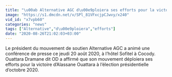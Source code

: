 ```yaml
---
title: "\u00ab Alternative AGC d\u00e9ploiera ses efforts pour la victoire d\u2019Alassane Ouattara \u00bb (Ouattara Dramane)"
image: "https://s1.dmcdn.net/v/SPl_81VFxcjpCJwvy/x240"
vid_id: "x7vpb60"
categories: "news"
tags: ["Alternative","d\u00e9ploiera","efforts"]
date: "2020-08-26T21:02:03+03:00"
---
```

Le président du mouvement de soutien Alternative AGC a animé une conférence de presse ce jeudi 20 août 2020, à l’hôtel Sofitel à Cocody. Ouattara Dramane dit OD a affirmé que son mouvement déploiera ses efforts pour la victoire d’Alassane Ouattara à l’élection présidentielle d’octobre 2020.
